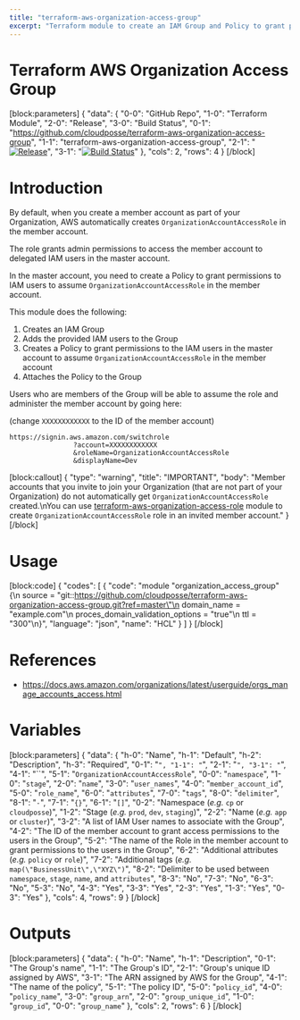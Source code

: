 ```yaml
---
title: "terraform-aws-organization-access-group"
excerpt: "Terraform module to create an IAM Group and Policy to grant permissions to delegated IAM users in the Organization's master account to access a member account"
---
```

# Terraform AWS Organization Access Group
[block:parameters]
{
  "data": {
    "0-0": "GitHub Repo",
    "1-0": "Terraform Module",
    "2-0": "Release",
    "3-0": "Build Status",
    "0-1": "https://github.com/cloudposse/terraform-aws-organization-access-group",
    "1-1": "terraform-aws-organization-access-group",
    "2-1": "[![Release](https://img.shields.io/github/release/cloudposse/terraform-aws-organization-access-group.svg)](https://github.com/cloudposse/terraform-aws-organization-access-group/releases)",
    "3-1": "[![Build Status](https://travis-ci.org/cloudposse/terraform-aws-organization-access-group.svg?branch=master)](https://travis-ci.org/cloudposse/terraform-aws-organization-access-group)"
  },
  "cols": 2,
  "rows": 4
}
[/block]
# Introduction

By default, when you create a member account as part of your Organization, AWS automatically creates `OrganizationAccountAccessRole` in the member account.

The role grants admin permissions to access the member account to delegated IAM users in the master account.

In the master account, you need to create a Policy to grant permissions to IAM users to assume `OrganizationAccountAccessRole` in the member account.

This module does the following:

1. Creates an IAM Group
2. Adds the provided IAM users to the Group
3. Creates a Policy to grant permissions to the IAM users in the master account to assume `OrganizationAccountAccessRole` in the member account
4. Attaches the Policy to the Group


Users who are members of the Group will be able to assume the role and administer the member account by going here:

(change `XXXXXXXXXXXX` to the ID of the member account)

```
https://signin.aws.amazon.com/switchrole
                ?account=XXXXXXXXXXXX
                &roleName=OrganizationAccountAccessRole
                &displayName=Dev
```
[block:callout]
{
  "type": "warning",
  "title": "IMPORTANT",
  "body": "Member accounts that you invite to join your Organization (that are not part of your Organization) do not automatically get `OrganizationAccountAccessRole` created.\nYou can use [terraform-aws-organization-access-role](https://github.com/cloudposse/terraform-aws-organization-access-role) module to create `OrganizationAccountAccessRole` role in an invited member account."
}
[/block]
# Usage

[block:code]
{
  "codes": [
    {
      "code": "module \"organization_access_group\" {\n  source                           = \"git::https://github.com/cloudposse/terraform-aws-organization-access-group.git?ref=master\"\n  domain_name                      = \"example.com\"\n  proces_domain_validation_options = \"true\"\n  ttl                              = \"300\"\n}",
      "language": "json",
      "name": "HCL"
    }
  ]
}
[/block]
# References

* https://docs.aws.amazon.com/organizations/latest/userguide/orgs_manage_accounts_access.html



# Variables
[block:parameters]
{
  "data": {
    "h-0": "Name",
    "h-1": "Default",
    "h-2": "Description",
    "h-3": "Required",
    "0-1": "``",
    "1-1": "``",
    "2-1": "``",
    "3-1": "``",
    "4-1": "``",
    "5-1": "`OrganizationAccountAccessRole`",
    "0-0": "`namespace`",
    "1-0": "`stage`",
    "2-0": "`name`",
    "3-0": "`user_names`",
    "4-0": "`member_account_id`",
    "5-0": "`role_name`",
    "6-0": "`attributes`",
    "7-0": "`tags`",
    "8-0": "`delimiter`",
    "8-1": "`-`",
    "7-1": "`{}`",
    "6-1": "`[]`",
    "0-2": "Namespace (_e.g._ `cp` or `cloudposse`)",
    "1-2": "Stage (_e.g._ `prod`, `dev`, `staging`)",
    "2-2": "Name  (_e.g._ `app` or `cluster`)",
    "3-2": "A list of IAM User names to associate with the Group",
    "4-2": "The ID of the member account to grant access permissions to the users in the Group",
    "5-2": "The name of the Role in the member account to grant permissions to the users in the Group",
    "6-2": "Additional attributes (_e.g._ `policy` or `role`)",
    "7-2": "Additional tags  (_e.g._ `map(\"BusinessUnit\",\"XYZ\")`",
    "8-2": "Delimiter to be used between `namespace`, `stage`, `name`, and `attributes`",
    "8-3": "No",
    "7-3": "No",
    "6-3": "No",
    "5-3": "No",
    "4-3": "Yes",
    "3-3": "Yes",
    "2-3": "Yes",
    "1-3": "Yes",
    "0-3": "Yes"
  },
  "cols": 4,
  "rows": 9
}
[/block]
# Outputs
[block:parameters]
{
  "data": {
    "h-0": "Name",
    "h-1": "Description",
    "0-1": "The Group's name",
    "1-1": "The Group's ID",
    "2-1": "Group's unique ID assigned by AWS",
    "3-1": "The ARN assigned by AWS for the Group",
    "4-1": "The name of the policy",
    "5-1": "The policy ID",
    "5-0": "`policy_id`",
    "4-0": "`policy_name`",
    "3-0": "`group_arn`",
    "2-0": "`group_unique_id`",
    "1-0": "`group_id`",
    "0-0": "`group_name`"
  },
  "cols": 2,
  "rows": 6
}
[/block]